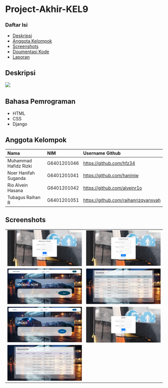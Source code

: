 # Project-Akhir-KEL9

### Daftar Isi

- [Deskripsi](#deskripsi)
- [Anggota Kelompok](#anggota-kelompok)
- [Screenshots](#screenshot)
- [Doumentasi Kode](#Dokumentasi-Kode-dan-SQL)
- [Laporan](#Link-Laporan)

## Deskripsi 
<img src='assets/logo.png'>

## Bahasa Pemrograman
- HTML
- CSS
- Django

## Anggota Kelompok
| Nama                  | NIM           | Username Github                   |
| :-------------------- | :------------ | :-------------------------------- |
| Muhammad Hafidz Rizki | G6401201046   | https://github.com/hfz34          |
| Noer Hanifah Suganda  | G6401201041   | https://github.com/haniniw        |
| Rio Alvein Hasana     | G6401201042   | https://github.com/alveinr1o      |
| Tubagus Raihan R      | G6401201051   | https://github.com/raihanrizqyansyah|


## Screenshots

<table>
  <tbody>
    <tr>
      <td><img src='screenshots/userlogin.jpeg'></td>
      <td><img src='screenshots/userregis.jpeg'></td>
    </tr>
    <tr>    
      <td><img src='screenshots/userhomepage.jpeg'></td>
      <td><img src="screenshots/userjadwal.jpeg"></td>
    </tr>
    <tr>
      <td><img src='screenshots/useredit.jpeg'></td>
      <td><img src="screenshots/adminlogin.jpeg"></td>
    </tr>
    <tr>
      <td><img src='screenshots/adminmain.jpeg'></td>
    </tr>
  </tbody>
</table>
